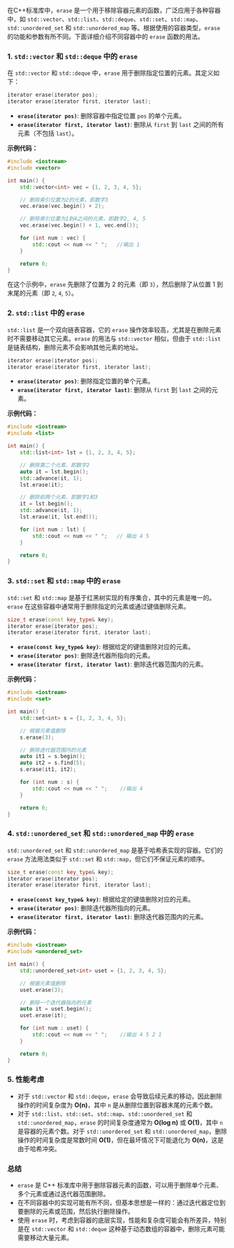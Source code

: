 在C++标准库中，`erase` 是一个用于移除容器元素的函数，广泛应用于各种容器中，如 `std::vector`、`std::list`、`std::deque`、`std::set`、`std::map`、`std::unordered_set` 和 `std::unordered_map` 等。根据使用的容器类型，`erase` 的功能和参数有所不同。下面详细介绍不同容器中的 `erase` 函数的用法。

### 1. `std::vector` 和 `std::deque` 中的 `erase`

在 `std::vector` 和 `std::deque` 中，`erase` 用于删除指定位置的元素。其定义如下：

```cpp
iterator erase(iterator pos);
iterator erase(iterator first, iterator last);
```

- **`erase(iterator pos)`**: 删除容器中指定位置 `pos` 的单个元素。
- **`erase(iterator first, iterator last)`**: 删除从 `first` 到 `last` 之间的所有元素（不包括 `last`）。

**示例代码：**

```cpp
#include <iostream>
#include <vector>

int main() {
    std::vector<int> vec = {1, 2, 3, 4, 5};

    // 删除索引位置为2的元素，即数字3
    vec.erase(vec.begin() + 2);

    // 删除索引位置为1到4之间的元素，即数字2, 4, 5
    vec.erase(vec.begin() + 1, vec.end());

    for (int num : vec) {
        std::cout << num << " ";   //输出 1
    }

    return 0;
}
```

在这个示例中，`erase` 先删除了位置为 2 的元素（即 `3`），然后删除了从位置 1 到末尾的元素（即 `2`, `4`, `5`）。

### 2. `std::list` 中的 `erase`

`std::list` 是一个双向链表容器，它的 `erase` 操作效率较高，尤其是在删除元素时不需要移动其它元素。`erase` 的用法与 `std::vector` 相似，但由于 `std::list` 是链表结构，删除元素不会影响其他元素的地址。

```cpp
iterator erase(iterator pos);
iterator erase(iterator first, iterator last);
```

- **`erase(iterator pos)`**: 删除指定位置的单个元素。
- **`erase(iterator first, iterator last)`**: 删除从 `first` 到 `last` 之间的元素。

**示例代码：**

```cpp
#include <iostream>
#include <list>

int main() {
    std::list<int> lst = {1, 2, 3, 4, 5};

    // 删除第二个元素，即数字2
    auto it = lst.begin();
    std::advance(it, 1);
    lst.erase(it);

    // 删除前两个元素，即数字1和3
    it = lst.begin();
    std::advance(it, 1);
    lst.erase(it, lst.end());

    for (int num : lst) {
        std::cout << num << " ";   // 输出 4 5
    }

    return 0;
}
```

### 3. `std::set` 和 `std::map` 中的 `erase`

`std::set` 和 `std::map` 是基于红黑树实现的有序集合，其中的元素是唯一的。`erase` 在这些容器中通常用于删除指定的元素或通过键值删除元素。

```cpp
size_t erase(const key_type& key);
iterator erase(iterator pos);
iterator erase(iterator first, iterator last);
```

- **`erase(const key_type& key)`**: 根据给定的键值删除对应的元素。
- **`erase(iterator pos)`**: 删除迭代器所指向的元素。
- **`erase(iterator first, iterator last)`**: 删除迭代器范围内的元素。

**示例代码：**

```cpp
#include <iostream>
#include <set>

int main() {
    std::set<int> s = {1, 2, 3, 4, 5};

    // 根据元素值删除
    s.erase(3);

    // 删除迭代器范围内的元素
    auto it1 = s.begin();
    auto it2 = s.find(5);
    s.erase(it1, it2);

    for (int num : s) {
        std::cout << num << " ";    //输出 4
    }

    return 0;
}
```

### 4. `std::unordered_set` 和 `std::unordered_map` 中的 `erase`

`std::unordered_set` 和 `std::unordered_map` 是基于哈希表实现的容器。它们的 `erase` 方法用法类似于 `std::set` 和 `std::map`，但它们不保证元素的顺序。

```cpp
size_t erase(const key_type& key);
iterator erase(iterator pos);
iterator erase(iterator first, iterator last);
```

- **`erase(const key_type& key)`**: 根据给定的键值删除对应的元素。
- **`erase(iterator pos)`**: 删除迭代器所指向的元素。
- **`erase(iterator first, iterator last)`**: 删除迭代器范围内的元素。

**示例代码：**

```cpp
#include <iostream>
#include <unordered_set>

int main() {
    std::unordered_set<int> uset = {1, 2, 3, 4, 5};

    // 根据元素值删除
    uset.erase(3);

    // 删除一个迭代器指向的元素
    auto it = uset.begin();
    uset.erase(it);

    for (int num : uset) {
        std::cout << num << " ";    //输出 4 5 2 1
    }

    return 0;
}
```

### 5. 性能考虑

- 对于 `std::vector` 和 `std::deque`，`erase` 会导致后续元素的移动，因此删除操作的时间复杂度为 **O(n)**，其中 `n` 是从删除位置到容器末尾的元素个数。
- 对于 `std::list`、`std::set`、`std::map`、`std::unordered_set` 和 `std::unordered_map`，`erase` 的时间复杂度通常为 **O(log n)** 或 **O(1)**，其中 `n` 是容器的元素个数。对于 `std::unordered_set` 和 `std::unordered_map`，删除操作的时间复杂度是常数时间 **O(1)**，但在最坏情况下可能退化为 **O(n)**，这是由于哈希冲突。

### 总结

- `erase` 是 C++ 标准库中用于删除容器元素的函数，可以用于删除单个元素、多个元素或通过迭代器范围删除。
- 在不同容器中的实现可能有所不同，但基本思想是一样的：通过迭代器定位到要删除的元素或范围，然后执行删除操作。
- 使用 `erase` 时，考虑到容器的底层实现，性能和复杂度可能会有所差异，特别是在 `std::vector` 和 `std::deque` 这种基于动态数组的容器中，删除元素可能需要移动大量元素。

